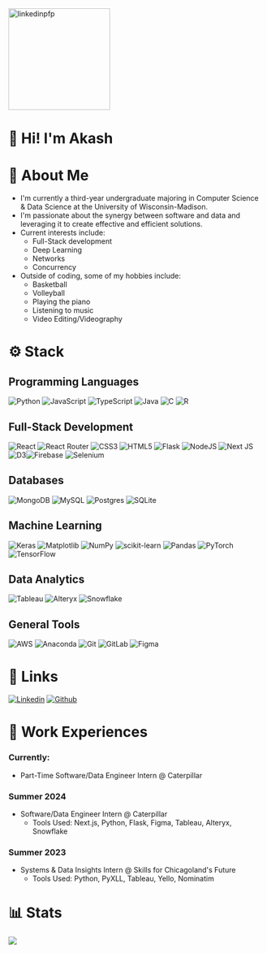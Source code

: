 <img src="https://github.com/user-attachments/assets/91a00344-48f0-4cad-bcb6-8abddd9201c4" alt="linkedinpfp" width="200">

# 🚀 Hi! I'm Akash
# 🌟 About Me
* I'm currently a third-year undergraduate majoring in Computer Science & Data Science at the University of Wisconsin-Madison.
* I'm passionate about the synergy between software and data and leveraging it to create effective and efficient solutions.
* Current interests include:
  * Full-Stack development
  * Deep Learning
  * Networks
  * Concurrency
* Outside of coding, some of my hobbies include:
  * Basketball
  * Volleyball
  * Playing the piano
  * Listening to music
  * Video Editing/Videography

# ⚙ Stack
## Programming Languages
![Python](https://img.shields.io/badge/python-3670A0?style=for-the-badge&logo=python&logoColor=ffdd54) ![JavaScript](https://img.shields.io/badge/javascript-%23323330.svg?style=for-the-badge&logo=javascript&logoColor=%23F7DF1E) ![TypeScript](https://img.shields.io/badge/typescript-%23007ACC.svg?style=for-the-badge&logo=typescript&logoColor=white) ![Java](https://img.shields.io/badge/java-%23ED8B00.svg?style=for-the-badge&logo=openjdk&logoColor=white) ![C](https://img.shields.io/badge/c-%2300599C.svg?style=for-the-badge&logo=c&logoColor=white) ![R](https://img.shields.io/badge/r-%23276DC3.svg?style=for-the-badge&logo=r&logoColor=white)  

## Full-Stack Development
![React](https://img.shields.io/badge/react-%2320232a.svg?style=for-the-badge&logo=react&logoColor=%2361DAFB) ![React Router](https://img.shields.io/badge/React_Router-CA4245?style=for-the-badge&logo=react-router&logoColor=white) ![CSS3](https://img.shields.io/badge/css3-%231572B6.svg?style=for-the-badge&logo=css3&logoColor=white) ![HTML5](https://img.shields.io/badge/html5-%23E34F26.svg?style=for-the-badge&logo=html5&logoColor=white) ![Flask](https://img.shields.io/badge/flask-%23000.svg?style=for-the-badge&logo=flask&logoColor=white) ![NodeJS](https://img.shields.io/badge/node.js-6DA55F?style=for-the-badge&logo=node.js&logoColor=white) ![Next JS](https://img.shields.io/badge/Next-black?style=for-the-badge&logo=next.js&logoColor=white) ![D3](https://img.shields.io/badge/-D3.js-F9A03C?style=for-the-badge&logo=d3dotjs&logoColor=white)![Firebase](https://img.shields.io/badge/firebase-%23039BE5.svg?style=for-the-badge&logo=firebase) ![Selenium](https://img.shields.io/badge/-Selenium-43B02A?style=for-the-badge&logo=selenium&logoColor=white)

## Databases
![MongoDB](https://img.shields.io/badge/MongoDB-%234ea94b.svg?style=for-the-badge&logo=mongodb&logoColor=white) ![MySQL](https://img.shields.io/badge/mysql-4479A1.svg?style=for-the-badge&logo=mysql&logoColor=white) ![Postgres](https://img.shields.io/badge/postgres-%23316192.svg?style=for-the-badge&logo=postgresql&logoColor=white) ![SQLite](https://img.shields.io/badge/sqlite-%2307405e.svg?style=for-the-badge&logo=sqlite&logoColor=white)

## Machine Learning
![Keras](https://img.shields.io/badge/Keras-%23D00000.svg?style=for-the-badge&logo=Keras&logoColor=white) ![Matplotlib](https://img.shields.io/badge/Matplotlib-%23ffffff.svg?style=for-the-badge&logo=Matplotlib&logoColor=black) ![NumPy](https://img.shields.io/badge/numpy-%23013243.svg?style=for-the-badge&logo=numpy&logoColor=white) ![scikit-learn](https://img.shields.io/badge/scikit--learn-%23F7931E.svg?style=for-the-badge&logo=scikit-learn&logoColor=white) ![Pandas](https://img.shields.io/badge/pandas-%23150458.svg?style=for-the-badge&logo=pandas&logoColor=white) ![PyTorch](https://img.shields.io/badge/PyTorch-%23EE4C2C.svg?style=for-the-badge&logo=PyTorch&logoColor=white) ![TensorFlow](https://img.shields.io/badge/TensorFlow-%23FF6F00.svg?style=for-the-badge&logo=TensorFlow&logoColor=white)

## Data Analytics
![Tableau](https://img.shields.io/badge/Tableau-E97627?style=for-the-badge&logo=Tableau&logoColor=white) ![Alteryx](https://img.shields.io/badge/-Alteryx-0078C0?style=for-the-badge&logo=alteryx&logoColor=white) ![Snowflake](https://img.shields.io/badge/-Snowflake-29B5E8?style=for-the-badge&logo=snowflake&logoColor=white)

## General Tools
![AWS](https://img.shields.io/badge/AWS-%23FF9900.svg?style=for-the-badge&logo=amazon-aws&logoColor=white) ![Anaconda](https://img.shields.io/badge/Anaconda-%2344A833.svg?style=for-the-badge&logo=anaconda&logoColor=white) ![Git](https://img.shields.io/badge/git-%23F05033.svg?style=for-the-badge&logo=git&logoColor=white) ![GitLab](https://img.shields.io/badge/gitlab-%23181717.svg?style=for-the-badge&logo=gitlab&logoColor=white) ![Figma](https://img.shields.io/badge/-Figma-F24E1E?style=for-the-badge&logo=figma&logoColor=white)

# 🔗 Links
[![Linkedin](https://img.shields.io/badge/-LinkedIn-0A66C2?style=for-the-badge&logo=linkedin&logoColor=white)](https://www.linkedin.com/in/amohan7/)
[![Github](https://img.shields.io/badge/-GitHub-181717?style=for-the-badge&logo=github&logoColor=white)](https://github.com/akashm6?tab=repositories)

# 👔 Work Experiences
### Currently:
* Part-Time Software/Data Engineer Intern @ Caterpillar 
### Summer 2024
* Software/Data Engineer Intern @ Caterpillar
  * Tools Used: Next.js, Python, Flask, Figma, Tableau, Alteryx, Snowflake
### Summer 2023
* Systems & Data Insights Intern @ Skills for Chicagoland's Future
  * Tools Used: Python, PyXLL, Tableau, Yello, Nominatim
# 📊 Stats
![](https://github-readme-stats.vercel.app/api/top-langs/?username=akashm6&theme=radical&hide_border=false&include_all_commits=false&count_private=false&layout=compact)

